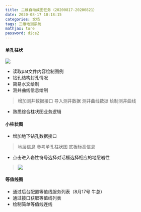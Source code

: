 ```yaml
---
title: 二维自动成图任务（20200817-20200821）
date: 2020-08-17 10:18:15
categories: 文档
tags: 三维地测系统
mathjax: ture
password: dice2
---
```


#### 单孔柱状

![](371597634793_.pic_hd.jpg)

* 读取pat文件内容绘制图例
* 钻孔结构封孔情况
* 简易水文绘制
* 测井曲线信息绘制
> 增加测井数据接口
> 导入测井数据
> 测井曲线数据
> 绘制测井曲线

* 熟悉综合柱状图业务逻辑
 
#### 小柱状图
* 增加地下钻孔数据接口
> 地层信息 参考单孔柱状图
> 底板标高信息

* 点击进入岩性符号选择对话框选择相应的地层岩性
> ![](15968582895156.png)

#### 等值线图
* 通过后台配置等值线服务列表（8月17号 牛总）
* 通过接口获取等值线列表
* 绘制简单等值线连线